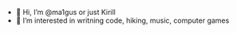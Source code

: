 - 👋 Hi, I’m @ma1gus or just Kirill
- 👀 I’m interested in writning code, hiking, music, computer games
